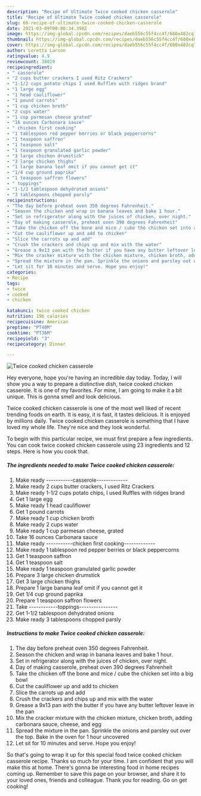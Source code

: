 ```yaml
---
description: "Recipe of Ultimate Twice cooked chicken casserole"
title: "Recipe of Ultimate Twice cooked chicken casserole"
slug: 66-recipe-of-ultimate-twice-cooked-chicken-casserole
date: 2021-03-09T00:00:34.398Z
image: https://img-global.cpcdn.com/recipes/daeb556c55f4cc4f/680x482cq70/twice-cooked-chicken-casserole-recipe-main-photo.jpg
thumbnail: https://img-global.cpcdn.com/recipes/daeb556c55f4cc4f/680x482cq70/twice-cooked-chicken-casserole-recipe-main-photo.jpg
cover: https://img-global.cpcdn.com/recipes/daeb556c55f4cc4f/680x482cq70/twice-cooked-chicken-casserole-recipe-main-photo.jpg
author: Loretta Larson
ratingvalue: 4.9
reviewcount: 38019
recipeingredient:
- " casserole"
- "2 cups butter crackers I used Ritz Crackers"
- "1-1/2 cups potato chips I used Ruffles with ridges brand"
- "1 large egg"
- "1 head cauliflower"
- "1 pound carrots"
- "1 cup chicken broth"
- "2 cups water"
- "1 cup parmesan cheese grated"
- "16 ounces Carbonara sauce"
- " chicken first cooking"
- "1 tablespoon red pepper berries or black peppercorns"
- "1 teaspoon saffron"
- "1 teaspoon salt"
- "1 teaspoon granulated garlic powder"
- "3 large chicken drumstick"
- "3 large chicken thighs"
- "1 large banana leaf omit if you cannot get it"
- "1/4 cup ground paprika"
- "1 teaspoon saffron flowers"
- " toppings"
- "1-1/2 tablespoon dehydrated onions"
- "3 tablespoons chopped parsly"
recipeinstructions:
- "The day before preheat oven 350 degrees Fahrenheit."
- "Season the chicken and wrap in banana leaves and bake 1 hour."
- "Set in refrigerator along with the juices of chicken, over night."
- "Day of making casserole, preheat oven 390 degrees Fahrenheit"
- "Take the chicken off the bone and mice / cube the chicken set into a big bowl"
- "Cut the cauliflower up and add to chicken"
- "Slice the carrots up and add"
- "Crush the crackers and chips up and mix with the water"
- "Grease a 9x13 pan with the butter if you have any butter leftover leave in the pan"
- "Mix the cracker mixture with the chicken mixture, chicken broth, adding carbonara sauce, cheese, and egg"
- "Spread the mixture in the pan. Sprinkle the onions and parsley out over the top. Bake in the oven for 1 hour uncovered"
- "Let sit for 10 minutes and serve. Hope you enjoy!"
categories:
- Recipe
tags:
- twice
- cooked
- chicken

katakunci: twice cooked chicken 
nutrition: 196 calories
recipecuisine: American
preptime: "PT40M"
cooktime: "PT36M"
recipeyield: "3"
recipecategory: Dinner

---
```



![Twice cooked chicken casserole](https://img-global.cpcdn.com/recipes/daeb556c55f4cc4f/680x482cq70/twice-cooked-chicken-casserole-recipe-main-photo.jpg)

Hey everyone, hope you're having an incredible day today. Today, I will show you a way to prepare a distinctive dish, twice cooked chicken casserole. It is one of my favorites. For mine, I am going to make it a bit unique. This is gonna smell and look delicious.

Twice cooked chicken casserole is one of the most well liked of recent trending foods on earth. It is easy, it is fast, it tastes delicious. It is enjoyed by millions daily. Twice cooked chicken casserole is something that I have loved my whole life. They're nice and they look wonderful.




To begin with this particular recipe, we must first prepare a few ingredients. You can cook twice cooked chicken casserole using 23 ingredients and 12 steps. Here is how you cook that.

<!--inarticleads1-->

##### The ingredients needed to make Twice cooked chicken casserole:

1. Make ready  -----------casserole-------------
1. Make ready 2 cups butter crackers, I used Ritz Crackers
1. Make ready 1-1/2 cups potato chips, I used Ruffles with ridges brand
1. Get 1 large egg
1. Make ready 1 head cauliflower
1. Get 1 pound carrots
1. Make ready 1 cup chicken broth
1. Make ready 2 cups water
1. Make ready 1 cup parmesan cheese, grated
1. Take 16 ounces Carbonara sauce
1. Make ready  -----------chicken first cooking-------------
1. Make ready 1 tablespoon red pepper berries or black peppercorns
1. Get 1 teaspoon saffron
1. Get 1 teaspoon salt
1. Make ready 1 teaspoon granulated garlic powder
1. Prepare 3 large chicken drumstick
1. Get 3 large chicken thighs
1. Prepare 1 large banana leaf omit if you cannot get it
1. Get 1/4 cup ground paprika
1. Prepare 1 teaspoon saffron flowers
1. Take  ------------toppings----------------
1. Get 1-1/2 tablespoon dehydrated onions
1. Make ready 3 tablespoons chopped parsly




<!--inarticleads2-->

##### Instructions to make Twice cooked chicken casserole:

1. The day before preheat oven 350 degrees Fahrenheit.
1. Season the chicken and wrap in banana leaves and bake 1 hour.
1. Set in refrigerator along with the juices of chicken, over night.
1. Day of making casserole, preheat oven 390 degrees Fahrenheit
1. Take the chicken off the bone and mice / cube the chicken set into a big bowl
1. Cut the cauliflower up and add to chicken
1. Slice the carrots up and add
1. Crush the crackers and chips up and mix with the water
1. Grease a 9x13 pan with the butter if you have any butter leftover leave in the pan
1. Mix the cracker mixture with the chicken mixture, chicken broth, adding carbonara sauce, cheese, and egg
1. Spread the mixture in the pan. Sprinkle the onions and parsley out over the top. Bake in the oven for 1 hour uncovered
1. Let sit for 10 minutes and serve. Hope you enjoy!




So that's going to wrap it up for this special food twice cooked chicken casserole recipe. Thanks so much for your time. I am confident that you will make this at home. There's gonna be interesting food in home recipes coming up. Remember to save this page on your browser, and share it to your loved ones, friends and colleague. Thank you for reading. Go on get cooking!
